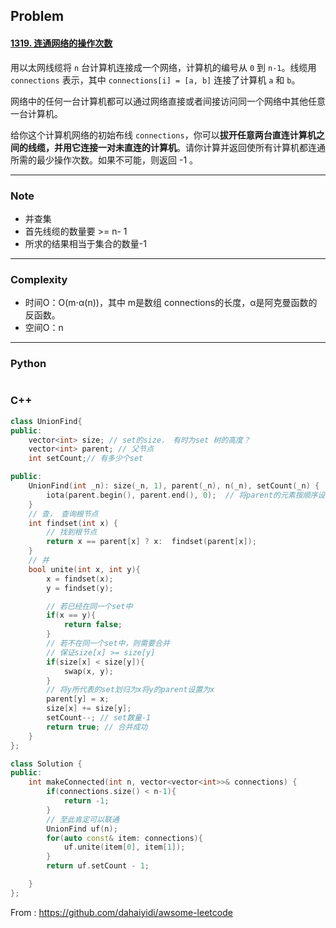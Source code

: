 ## Problem

#### [1319. 连通网络的操作次数](https://leetcode-cn.com/problems/number-of-operations-to-make-network-connected/)

用以太网线缆将 `n` 台计算机连接成一个网络，计算机的编号从 `0` 到 `n-1`。线缆用 `connections` 表示，其中 `connections[i] = [a, b]` 连接了计算机 `a` 和 `b`。

网络中的任何一台计算机都可以通过网络直接或者间接访问同一个网络中其他任意一台计算机。

给你这个计算机网络的初始布线 `connections`，你可以**拔开任意两台直连计算机之间的线缆，并用它连接一对未直连的计算机**。请你计算并返回使所有计算机都连通所需的最少操作次数。如果不可能，则返回 -1 。

------

### Note

- 并查集
- 首先线缆的数量要 >= n- 1
- 所求的结果相当于集合的数量-1

------

### Complexity

- 时间O：O(m⋅α(n))，其中 m是数组 connections的长度，α是阿克曼函数的反函数。
- 空间O：n

------

### Python

```python

```

### C++

```C++
class UnionFind{
public:
    vector<int> size; // set的size， 有时为set 树的高度？
    vector<int> parent; // 父节点
    int setCount;// 有多少个set

public:
    UnionFind(int _n): size(_n, 1), parent(_n), n(_n), setCount(_n) {
        iota(parent.begin(), parent.end(), 0);  // 将parent的元素按顺序设置为0，1，2，3，4...
    }
    // 查， 查询根节点
    int findset(int x) {
        // 找到根节点
        return x == parent[x] ? x:  findset(parent[x]);
    }
    // 并
    bool unite(int x, int y){
        x = findset(x);
        y = findset(y);

        // 若已经在同一个set中
        if(x == y){
            return false;
        }
        // 若不在同一个set中，则需要合并
        // 保证size[x] >= size[y]
        if(size[x] < size[y]){
            swap(x, y);
        }
        // 将y所代表的set划归为x将y的parent设置为x
        parent[y] = x;
        size[x] += size[y];
        setCount--; // set数量-1
        return true; // 合并成功
    }
};

class Solution {
public:
    int makeConnected(int n, vector<vector<int>>& connections) {
        if(connections.size() < n-1){
            return -1;
        }
        // 至此肯定可以联通
        UnionFind uf(n);
        for(auto const& item: connections){
            uf.unite(item[0], item[1]); 
        }
        return uf.setCount - 1;

    }
};
```



From : https://github.com/dahaiyidi/awsome-leetcode
